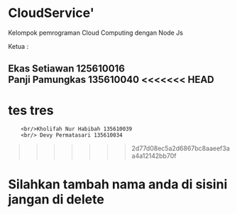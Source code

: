 # CloudService'

Kelompok pemrograman Cloud Computing dengan Node Js

Ketua : <h2>Ekas Setiawan  125610016 <br />
        Panji Pamungkas 135610040
<<<<<<< HEAD


tes tres
=======
        <br/>Kholifah Nur Habibah 135610039
        <br/> Devy Permatasari 135610034

>>>>>>> 2d77d08ec5a2d6867bc8aaeef3aa4a12142bb70f

# Silahkan tambah nama anda di sisini jangan di delete
